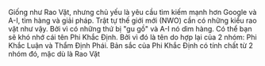 Giống như Rao Vặt, nhưng chủ yếu là yêu cầu tìm kiếm mạnh hơn Google và A-I, tìm hàng và giải pháp.
Trật tự thế giới mới (NWO) cần có những kiểu rao vặt như vậy. Bởi vì có những thứ bị "gu gồ" và A-I nó dìm hàng.
Có thể bạn sẽ khó nhớ cái tên Phi Khắc Định. Bởi vì đó là tên do hợp lại của 2 nhóm: Phi Khắc Luận và Thẩm Định Phái. Bản sắc của Phi Khắc Định có tính chất từ 2 nhóm đó, mặc dù là Rao Vặt
